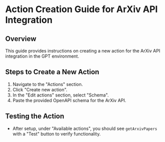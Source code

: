 # Action Creation Guide for ArXiv API Integration

## Overview
This guide provides instructions on creating a new action for the ArXiv API integration in the GPT environment.

## Steps to Create a New Action
1. Navigate to the "Actions" section.
2. Click "Create new action".
3. In the "Edit actions" section, select "Schema".
4. Paste the provided OpenAPI schema for the ArXiv API.

## Testing the Action
- After setup, under "Available actions", you should see `getArxivPapers` with a "Test" button to verify functionality.
